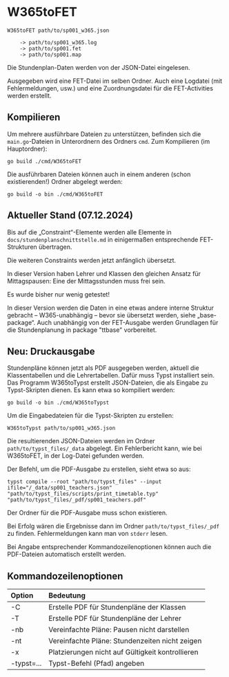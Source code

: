 # W365toFET

```
W365toFET path/to/sp001_w365.json

    -> path/to/sp001_w365.log
    -> path/to/sp001.fet
    -> path/to/sp001.map
```

Die Stundenplan-Daten werden von der JSON-Datei eingelesen.

Ausgegeben wird eine FET-Datei im selben Ordner. Auch eine Logdatei (mit Fehlermeldungen, usw.) und eine Zuordnungsdatei für die FET-Activities werden erstellt.

## Kompilieren

Um mehrere ausführbare Dateien zu unterstützen, befinden sich die `main.go`-Dateien in Unterordnern des Ordners `cmd`. Zum Kompilieren (im Hauptordner):

```
go build ./cmd/W365toFET
```

Die ausführbaren Dateien können auch in einem anderen (schon existierenden!) Ordner abgelegt werden:

```
go build -o bin ./cmd/W365toFET
```

## Aktueller Stand (07.12.2024)

Bis auf die „Constraint“-Elemente werden alle Elemente in `docs/stundenplanschnittstelle.md` in einigermaßen entsprechende FET-Strukturen übertragen.

Die weiteren Constraints werden jetzt anfänglich übersetzt.

In dieser Version haben Lehrer und Klassen den gleichen Ansatz für Mittagspausen: Eine der Mittagsstunden muss frei sein.

Es wurde bisher nur wenig getestet!

In dieser Version werden die Daten in eine etwas andere interne Struktur gebracht – W365-unabhängig – bevor sie übersetzt werden, siehe „base-package“. Auch unabhängig von der FET-Ausgabe werden Grundlagen für die Stundenplanung in package "ttbase" vorbereitet.

## Neu: Druckausgabe

Stundenpläne können jetzt als PDF ausgegeben werden, aktuell die Klassentabellen und die Lehrertabellen. Dafür muss Typst installiert sein. Das Programm W365toTypst erstellt JSON-Dateien, die als Eingabe zu Typst-Skripten dienen. Es kann etwa so kompiliert werden:

```
go build -o bin ./cmd/W365toTypst
```

Um die Eingabedateien für die Typst-Skripten zu erstellen:

```
W365toTypst path/to/sp001_w365.json
```

Die resultierenden JSON-Dateien werden im Ordner `path/to/typst_files/_data` abgelegt. Ein Fehlerbericht kann, wie bei W365toFET, in der Log-Datei gefunden werden.

Der Befehl, um die PDF-Ausgabe zu erstellen, sieht etwa so aus:

```
typst compile --root "path/to/typst_files" --input ifile="/_data/sp001_teachers.json" "path/to/typst_files/scripts/print_timetable.typ" "path/to/typst_files/_pdf/sp001_teachers.pdf"
```

Der Ordner für die PDF-Ausgabe muss schon existieren.

Bei Erfolg wären die Ergebnisse dann im Ordner `path/to/typst_files/_pdf` zu finden. Fehlermeldungen kann man von `stderr` lesen.

Bei Angabe entsprechender Kommandozeilenoptionen können auch die PDF-Dateien automatisch erstellt werden.

## Kommandozeilenoptionen

| Option | Bedeutung |
| :--- | :--- |
| -C | Erstelle PDF für Stundenpläne der Klassen |
| -T | Erstelle PDF für Stundenpläne der Lehrer |
| -nb | Vereinfachte Pläne: Pausen nicht darstellen |
| -nt | Vereinfachte Pläne: Stundenzeiten nicht zeigen |
| -x | Platzierungen nicht auf Gültigkeit kontrollieren |
| -typst=...| Typst-Befehl (Pfad) angeben |
